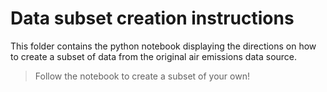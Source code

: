 # Data subset creation instructions
This folder contains the python notebook displaying the directions on how to create a subset of data from the original air emissions data source. 
> Follow the notebook to create a subset of your own!
